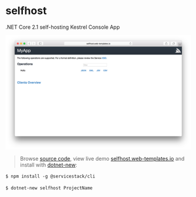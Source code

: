 # selfhost

.NET Core 2.1 self-hosting Kestrel Console App

[![](https://raw.githubusercontent.com/ServiceStack/Assets/master/csharp-templates/selfhost.png)](http://selfhost.web-templates.io/)

> Browse [source code](https://github.com/NetCoreTemplates/selfhost), view live demo [selfhost.web-templates.io](http://selfhost.web-templates.io) and install with [dotnet-new](http://docs.servicestack.net/dotnet-new):

    $ npm install -g @servicestack/cli

    $ dotnet-new selfhost ProjectName

